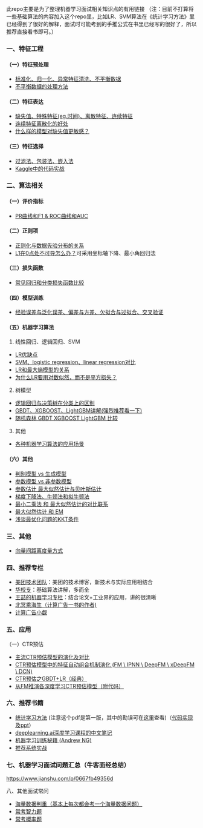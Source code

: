 此repo主要是为了整理机器学习面试相关知识点的有用链接
（注：目前不打算将一些基础算法的内容加入这个repo里，比如LR、SVM算法在《统计学习方法》里已经得到了很好的解释，面试时可能考到的手推公式在书里已经写的很好了，所以推荐直接看书即可。）

### 一、特征工程

#### （一）特征预处理
- [标准化、归一化、异常特征清洗、不平衡数据](https://www.cnblogs.com/pinard/p/9093890.html)
- [不平衡数据的处理方法](https://blog.csdn.net/zhang15953709913/article/details/84635540)

#### （二）特征表达
- [缺失值、特殊特征(eg.时间)、离散特征、连续特征](https://www.cnblogs.com/pinard/p/9061549.html)
- [连续特征离散化的好处](http://note.youdao.com/noteshare?id=024fa3dbabf4b5a07eb72c8021e60f62)
- [什么样的模型对缺失值更敏感？](https://blog.csdn.net/zhang15953709913/article/details/88717220)

#### （三）特征选择
- [过滤法、包装法、嵌入法](https://www.cnblogs.com/pinard/p/9032759.html) 
- [Kaggle中的代码实战](https://www.kaggle.com/willkoehrsen/introduction-to-feature-selection)

### 二、算法相关
#### （一）评价指标
- [PR曲线和F1 & ROC曲线和AUC](http://note.youdao.com/noteshare?id=13d31b4a7dc317b3d4abd18bf42a74df)

#### （二）正则项
- [正则化与数据先验分布的关系](http://note.youdao.com/noteshare?id=2851b97199bcdc174001d72b1bec0372)
- [L1在0点处不可导怎么办？](http://www.cnblogs.com/pinard/p/6018889.html)可采用坐标轴下降、最小角回归法

#### （三）损失函数
- [常见回归和分类损失函数比较
](http://note.youdao.com/noteshare?id=070ef1d6687a15dc2747cb094e005ea4)

#### （四）模型训练
- [经验误差与泛化误差、偏差与方差、欠拟合与过拟合、交叉验证](http://note.youdao.com/noteshare?id=b629383adb3b09eb31b754c337f690b5)

#### （五）机器学习算法
1. 线性回归、逻辑回归、SVM
  - [LR优缺点](https://github.com/wangyuGithub01/Machine_Learning_Notes/blob/master/pdf/lr_pros_and_cons.md)
  - [SVM、logistic regression、linear regression对比](https://github.com/wangyuGithub01/Machine_Learning_Notes/blob/master/pdf/compare_svm_lr.md)
  - [LR和最大熵模型的关系](https://blog.csdn.net/dp_BUPT/article/details/50568392)
  - [为什么LR要用对数似然，而不是平方损失？](https://blog.csdn.net/zhang15953709913/article/details/88717326)
2. 树模型
- [逻辑回归与决策树在分类上的区别](https://blog.csdn.net/zhang15953709913/article/details/84841988)
- [GBDT、XGBOOST、LightGBM讲解(强烈推荐看一下)](https://github.com/wangyuGithub01/Machine_Learning_Notes/blob/master/pdf/gbdt_wepon.pdf)
- [随机森林 GBDT  XGBOOST  LightGBM 比较](http://note.youdao.com/noteshare?id=65790e27fd5737155c31af2c05df8985)

3. 其他
- [各种机器学习算法的应用场景](https://www.zhihu.com/question/26726794)


#### （六）其他
- [判别模型 vs 生成模型](https://www.zhihu.com/question/20446337)
- [参数模型 vs 非参数模型](https://blog.csdn.net/sinat_27652257/article/details/80543604)
- [参数估计 最大似然估计与贝叶斯估计](https://blog.csdn.net/bitcarmanlee/article/details/52201858)
- [梯度下降法、牛顿法和拟牛顿法](https://zhuanlan.zhihu.com/p/37524275)
- [最小二乘法 和 最大似然估计的对比联系](https://blog.csdn.net/zhang15953709913/article/details/88716699)
- [最大似然估计 和 EM](https://blog.csdn.net/zouxy09/article/details/8537620)
- [浅谈最优化问题的KKT条件](https://zhuanlan.zhihu.com/p/26514613)

### 三、其他
- [向量间距离度量方式](http://note.youdao.com/noteshare?id=ffba716f9f94f1cf3fac48fca300c198)

### 四、推荐专栏
- [美团技术团队](https://tech.meituan.com/tags/%E7%AE%97%E6%B3%95.html)：美团的技术博客，新技术与实际应用相结合
- [华校专](http://huaxiaozhuan.com/)：基础算法讲解，多而全
- [王喆的机器学习专栏](https://zhuanlan.zhihu.com/wangzhenotes)：结合论文+工业界的应用，讲的很清晰 
- [北冥乘海生（计算广告一书的作者)](https://zhuanlan.zhihu.com/c_78909596)
- [计算广告小觑](https://blog.csdn.net/breada/article/details/50572914)


### 五、应用
（一）CTR预估
- [主流CTR预估模型的演化及对比](https://zhuanlan.zhihu.com/p/35465875)
- [CTR预估模型中的特征自动组合机制演化 (FM \ IPNN \ DeepFM \ xDeepFM \ DCN)](https://yangxudong.github.io/xdeepfm/#espandi)
- [CTR预估之GBDT+LR（经典）](https://zhuanlan.zhihu.com/p/57987311)
- [从FM推演各深度学习CTR预估模型（附代码）](https://blog.csdn.net/han_xiaoyang/article/details/81031961)



### 六、推荐书籍
- [统计学习方法](https://github.com/wangyuGithub01/E-book/blob/master/%E7%BB%9F%E8%AE%A1%E5%AD%A6%E4%B9%A0%E6%96%B9%E6%B3%95(%E6%9D%8E%E8%88%AA).pdf) (注意这个pdf是第一版，其中的勘误可在[这里](https://github.com/wangyuGithub01/E-book/blob/master/%E7%BB%9F%E8%AE%A1%E5%AD%A6%E4%B9%A0%E6%96%B9%E6%B3%95%EF%BC%88%E5%8B%98%E8%AF%AF%EF%BC%89.pdf)查看)（[代码实现及ppt](https://github.com/fengdu78/lihang-code)）
- [deeplearning.ai深度学习课程的中文笔记](https://github.com/fengdu78/deeplearning_ai_books)
- [机器学习训练秘籍 (Andrew NG)](https://github.com/AcceptedDoge/machine-learning-yearning-cn)
- [推荐系统实战](https://github.com/wangyuGithub01/E-book)



### 七、机器学习面试问题汇总（牛客面经总结）
https://www.jianshu.com/p/0667fb49356d

八、其他面试常问
- [海量数据判重（基本上每次都会考一个海量数据问题）](https://www.nowcoder.com/discuss/153978)
- [常考智力题](https://www.nowcoder.com/discuss/150434)
- [常考概率题](https://github.com/wangyuGithub01/Machine_Learning_Resources/blob/master/pdf/statistic.md)



